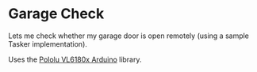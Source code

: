 # Garage Check
Lets me check whether my garage door is open remotely (using a sample Tasker implementation).

Uses the [Pololu VL6180x Arduino](https://github.com/pololu/vl6180x-arduino) library.
